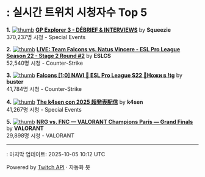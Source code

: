 # : 실시간 트위치 시청자수 Top 5

**1.** [![thumb](https://static-cdn.jtvnw.net/previews-ttv/live_user_squeezie-320x180.jpg)](https://twitch.tv/Squeezie)
**[GP Explorer 3 - DÉBRIEF & INTERVIEWS](https://twitch.tv/Squeezie)** by **Squeezie**<br>370,237명 시청  - Special Events

**2.** [![thumb](https://static-cdn.jtvnw.net/previews-ttv/live_user_eslcs-320x180.jpg)](https://twitch.tv/ESLCS)
**[LIVE: Team Falcons vs. Natus Vincere - ESL Pro League Season 22 - Stage 2 Round #2](https://twitch.tv/ESLCS)** by **ESLCS**<br>52,540명 시청  - Counter-Strike

**3.** [![thumb](https://static-cdn.jtvnw.net/previews-ttv/live_user_buster-320x180.jpg)](https://twitch.tv/buster)
**[Falcons [1:0] NAVI 🔹 ESL Pro League S22 🔹Ножи в !tg](https://twitch.tv/buster)** by **buster**<br>41,784명 시청  - Counter-Strike

**4.** [![thumb](https://static-cdn.jtvnw.net/previews-ttv/live_user_k4sen-320x180.jpg)](https://twitch.tv/k4sen)
**[The k4sen con 2025 超発表配信](https://twitch.tv/k4sen)** by **k4sen**<br>41,267명 시청  - Special Events

**5.** [![thumb](https://static-cdn.jtvnw.net/previews-ttv/live_user_valorant-320x180.jpg)](https://twitch.tv/VALORANT)
**[NRG vs. FNC — VALORANT Champions Paris — Grand Finals](https://twitch.tv/VALORANT)** by **VALORANT**<br>29,898명 시청  - VALORANT


---
: 마지막 업데이트: 2025-10-05 10:12 UTC

Powered by [Twitch API](https://dev.twitch.tv/docs/api/reference) · 자동화 봇